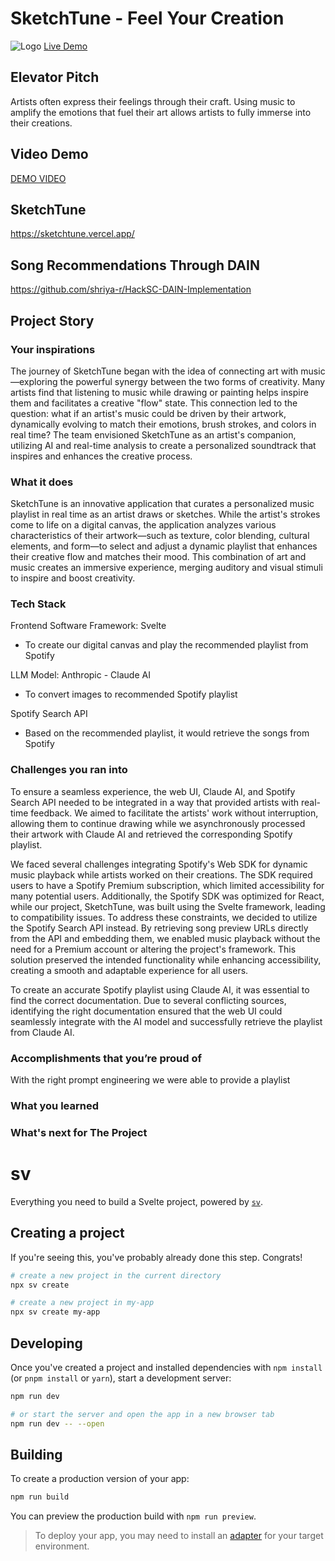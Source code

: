 # SketchTune - Feel Your Creation
![Logo](https://github.com/noahpin/sketchtune/blob/main/assets/logo.png?raw=true)
[Live Demo](https://sketchtune.vercel.app/)

## Elevator Pitch
Artists often express their feelings through their craft. Using music to amplify the emotions that fuel their art allows artists to fully immerse into their creations.

## Video Demo
[DEMO VIDEO](https://media.graphassets.com/s9KxU1npTjKeoMrytjoi)

## SketchTune
https://sketchtune.vercel.app/

## Song Recommendations Through DAIN
https://github.com/shriya-r/HackSC-DAIN-Implementation

## Project Story

### Your inspirations
The journey of SketchTune began with the idea of connecting art with music—exploring the powerful synergy between the two forms of creativity. Many artists find that listening to music while drawing or painting helps inspire them and facilitates a creative "flow" state. This connection led to the question: what if an artist's music could be driven by their artwork, dynamically evolving to match their emotions, brush strokes, and colors in real time? The team envisioned SketchTune as an artist's companion, utilizing AI and real-time analysis to create a personalized soundtrack that inspires and enhances the creative process.

### What it does
SketchTune is an innovative application that curates a personalized music playlist in real time as an artist draws or sketches. While the artist's strokes come to life on a digital canvas, the application analyzes various characteristics of their artwork—such as texture, color blending, cultural elements, and form—to select and adjust a dynamic playlist that enhances their creative flow and matches their mood. This combination of art and music creates an immersive experience, merging auditory and visual stimuli to inspire and boost creativity.
### Tech Stack
Frontend Software Framework: Svelte
- To create our digital canvas and play the recommended playlist from Spotify
  
LLM Model: Anthropic - Claude AI
- To convert images to recommended Spotify playlist
  
Spotify Search API
- Based on the recommended playlist, it would retrieve the songs from Spotify
  

### Challenges you ran into
To ensure a seamless experience, the web UI, Claude AI, and Spotify Search API needed to be integrated in a way that provided artists with real-time feedback. We aimed to facilitate the artists' work without interruption, allowing them to continue drawing while we asynchronously processed their artwork with Claude AI and retrieved the corresponding Spotify playlist.

We faced several challenges integrating Spotify's Web SDK for dynamic music playback while artists worked on their creations. The SDK required users to have a Spotify Premium subscription, which limited accessibility for many potential users. Additionally, the Spotify SDK was optimized for React, while our project, SketchTune, was built using the Svelte framework, leading to compatibility issues.
To address these constraints, we decided to utilize the Spotify Search API instead. By retrieving song preview URLs directly from the API and embedding them, we enabled music playback without the need for a Premium account or altering the project's framework. This solution preserved the intended functionality while enhancing accessibility, creating a smooth and adaptable experience for all users.

To create an accurate Spotify playlist using Claude AI, it was essential to find the correct documentation. Due to several conflicting sources, identifying the right documentation ensured that the web UI could seamlessly integrate with the AI model and successfully retrieve the playlist from Claude AI.

### Accomplishments that you’re proud of
With the right prompt engineering we were able to provide a playlist 

### What you learned

### What's next for The Project


# sv

Everything you need to build a Svelte project, powered by [`sv`](https://github.com/sveltejs/cli).

## Creating a project

If you're seeing this, you've probably already done this step. Congrats!

```bash
# create a new project in the current directory
npx sv create

# create a new project in my-app
npx sv create my-app
```

## Developing

Once you've created a project and installed dependencies with `npm install` (or `pnpm install` or `yarn`), start a development server:

```bash
npm run dev

# or start the server and open the app in a new browser tab
npm run dev -- --open
```

## Building

To create a production version of your app:

```bash
npm run build
```

You can preview the production build with `npm run preview`.

> To deploy your app, you may need to install an [adapter](https://svelte.dev/docs/kit/adapters) for your target environment.
